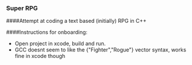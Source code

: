 ### Super RPG

####Attempt at coding a text based (initially) RPG in C++

####Instructions for onboarding:
* Open project in xcode, build and run.  
* GCC doesnt seem to like the {"Fighter","Rogue"} vector syntax, works fine in xcode though
